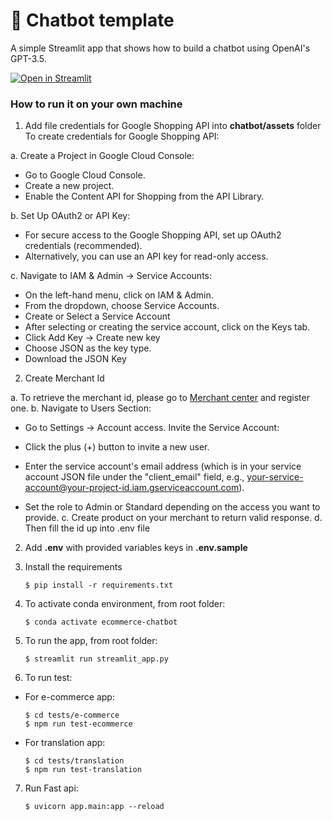 # 💬 Chatbot template

A simple Streamlit app that shows how to build a chatbot using OpenAI's GPT-3.5.

[![Open in Streamlit](https://static.streamlit.io/badges/streamlit_badge_black_white.svg)](https://chatbot-template.streamlit.app/)

### How to run it on your own machine
1. Add file credentials for Google Shopping API into **chatbot/assets** folder
To create credentials for Google Shopping API:

a. Create a Project in Google Cloud Console:
   - Go to Google Cloud Console.
   - Create a new project.
   - Enable the Content API for Shopping from the API Library.

b. Set Up OAuth2 or API Key:
- For secure access to the Google Shopping API, set up OAuth2 credentials (recommended).
- Alternatively, you can use an API key for read-only access.

c. Navigate to IAM & Admin → Service Accounts:

- On the left-hand menu, click on IAM & Admin.
- From the dropdown, choose Service Accounts.
- Create or Select a Service Account
- After selecting or creating the service account, click on the Keys tab.
- Click Add Key → Create new key
- Choose JSON as the key type.
- Download the JSON Key
2. Create Merchant Id

a. To retrieve the merchant id, please go to [Merchant center](https://merchants.google.com/mc/overview?a=5444340493&src=ome) and register one.
b. Navigate to Users Section:

   +  Go to Settings → Account access. Invite the Service Account:

   + Click the plus (+) button to invite a new user.
   + Enter the service account's email address (which is in your service account JSON file under the "client_email" field, e.g., your-service-account@your-project-id.iam.gserviceaccount.com).
   + Set the role to Admin or Standard depending on the access you want to provide. 
c. Create product on your merchant to return valid response.
d. Then fill the id up into .env file

2. Add **.env** with provided variables keys in **.env.sample**
3. Install the requirements

   ```
   $ pip install -r requirements.txt
   ```

4. To activate conda environment, from root folder:

   ```
   $ conda activate ecommerce-chatbot
   ```

5. To run the app, from root folder:

   ```
   $ streamlit run streamlit_app.py
   ```

6. To run test:
- For e-commerce app:
   ```
   $ cd tests/e-commerce
   $ npm run test-ecommerce
   ```
- For translation app:
   ```
   $ cd tests/translation
   $ npm run test-translation
   ```

7. Run Fast api:
   ```
   $ uvicorn app.main:app --reload
   ```